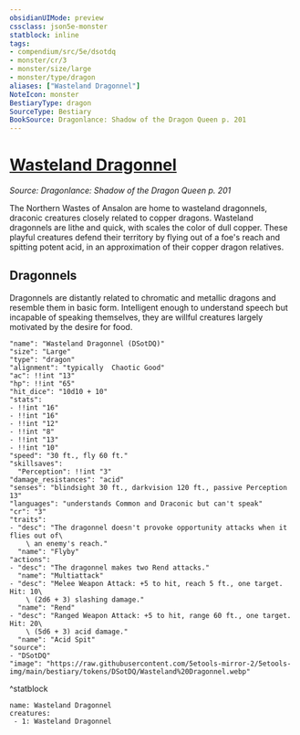 ```yaml
---
obsidianUIMode: preview
cssclass: json5e-monster
statblock: inline
tags:
- compendium/src/5e/dsotdq
- monster/cr/3
- monster/size/large
- monster/type/dragon
aliases: ["Wasteland Dragonnel"]
NoteIcon: monster
BestiaryType: dragon
SourceType: Bestiary
BookSource: Dragonlance: Shadow of the Dragon Queen p. 201
---
```

# [Wasteland Dragonnel](2-Mechanics\CLI\bestiary\dragon/wasteland-dragonnel-dsotdq.md)
*Source: Dragonlance: Shadow of the Dragon Queen p. 201*  

The Northern Wastes of Ansalon are home to wasteland dragonnels, draconic creatures closely related to copper dragons. Wasteland dragonnels are lithe and quick, with scales the color of dull copper. These playful creatures defend their territory by flying out of a foe's reach and spitting potent acid, in an approximation of their copper dragon relatives.

## Dragonnels

Dragonnels are distantly related to chromatic and metallic dragons and resemble them in basic form. Intelligent enough to understand speech but incapable of speaking themselves, they are willful creatures largely motivated by the desire for food.

```statblock
"name": "Wasteland Dragonnel (DSotDQ)"
"size": "Large"
"type": "dragon"
"alignment": "typically  Chaotic Good"
"ac": !!int "13"
"hp": !!int "65"
"hit_dice": "10d10 + 10"
"stats":
- !!int "16"
- !!int "16"
- !!int "12"
- !!int "8"
- !!int "13"
- !!int "10"
"speed": "30 ft., fly 60 ft."
"skillsaves":
  "Perception": !!int "3"
"damage_resistances": "acid"
"senses": "blindsight 30 ft., darkvision 120 ft., passive Perception 13"
"languages": "understands Common and Draconic but can't speak"
"cr": "3"
"traits":
- "desc": "The dragonnel doesn't provoke opportunity attacks when it flies out of\
    \ an enemy's reach."
  "name": "Flyby"
"actions":
- "desc": "The dragonnel makes two Rend attacks."
  "name": "Multiattack"
- "desc": "Melee Weapon Attack: +5 to hit, reach 5 ft., one target. Hit: 10\
    \ (2d6 + 3) slashing damage."
  "name": "Rend"
- "desc": "Ranged Weapon Attack: +5 to hit, range 60 ft., one target. Hit: 20\
    \ (5d6 + 3) acid damage."
  "name": "Acid Spit"
"source":
- "DSotDQ"
"image": "https://raw.githubusercontent.com/5etools-mirror-2/5etools-img/main/bestiary/tokens/DSotDQ/Wasteland%20Dragonnel.webp"
```
^statblock

```encounter-table
name: Wasteland Dragonnel
creatures:
 - 1: Wasteland Dragonnel
```